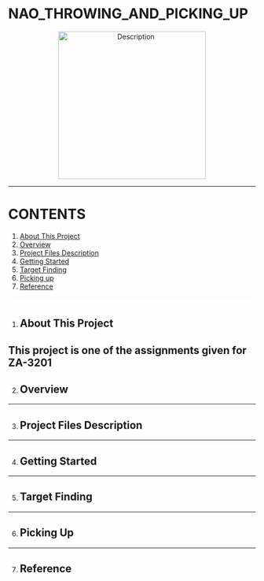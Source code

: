 # NAO_THROWING_AND_PICKING_UP

<div align="center">
  <img src="https://github.com/user-attachments/assets/6fb66904-c973-4e02-b37a-a3b642910db3" alt="Description" width="300"/>
</div>

---

# **CONTENTS**
1. [About This Project](#About-This-Project)
2. [Overview](#Overview)
3. [Project Files Description](#Projet-Files-Description)
4. [Getting Started](#Getting-Started)
5. [Target Finding](#Target-Findng)
6. [Picking up](#Picking-Up)
7. [Reference](Reference)


<hr style="border: 0; height: 5px; background-color: white; margin: 20px 0;">



1. ## About This Project

This project is one of the assignments given for ZA-3201
---
2. ## Overview

---
3. ## Project Files Description

---
4. ## Getting Started

---
5. ## Target Finding

---
6. ## Picking Up

---
7. ## Reference




